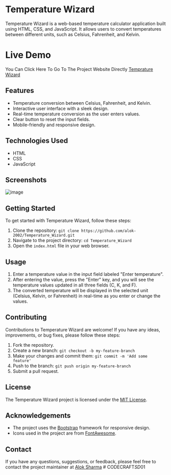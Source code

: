 # Temperature Wizard



Temperature Wizard is a web-based temperature calculator application built using HTML, CSS, and JavaScript. It allows users to convert temperatures between different units, such as Celsius, Fahrenheit, and Kelvin.

# Live Demo
You Can Click Here To Go To The Project Website Directly [Temprature Wizard](https://temperaturewizard.vercel.app/)

## Features

- Temperature conversion between Celsius, Fahrenheit, and Kelvin.
- Interactive user interface with a sleek design.
- Real-time temperature conversion as the user enters values.
- Clear button to reset the input fields.
- Mobile-friendly and responsive design.

## Technologies Used
- HTML
- CSS
- JavaScript

## Screenshots

![image](https://github.com/Alok-2002/Temperature_Wizard/assets/93814546/05d5f3bf-3984-49d4-890b-9deb85920170)


## Getting Started

To get started with Temperature Wizard, follow these steps:

1. Clone the repository: `git clone https://github.com/alok-2002/Temperature_Wizard.git`
2. Navigate to the project directory: `cd Temperature_Wizard`
3. Open the `index.html` file in your web browser.

## Usage

1. Enter a temperature value in the input field labeled "Enter temperature".
2. After entering the value, press the "Enter" key, and you will see the temperature values updated in all three fields (C, K, and F).
3. The converted temperature will be displayed in the selected unit (Celsius, Kelvin, or Fahrenheit) in real-time as you enter or change the values.

## Contributing

Contributions to Temperature Wizard are welcome! If you have any ideas, improvements, or bug fixes, please follow these steps:

1. Fork the repository.
2. Create a new branch: `git checkout -b my-feature-branch`
3. Make your changes and commit them: `git commit -m 'Add some feature'`
4. Push to the branch: `git push origin my-feature-branch`
5. Submit a pull request.

## License

The Temperature Wizard project is licensed under the [MIT License](LICENSE).

## Acknowledgements

- The project uses the [Bootstrap](https://getbootstrap.com/) framework for responsive design.
- Icons used in the project are from [FontAwesome](https://fontawesome.com/).


## Contact

If you have any questions, suggestions, or feedback, please feel free to contact the project maintainer at [Alok Sharma](mailto:sharmaalok02gwl@gmail.com)
#   C O D E C R A F T _ S D _ 0 1  
 